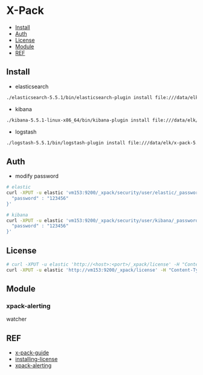 # X-Pack

- [Install](#install)
- [Auth](#auth)
- [License](#license)
- [Module](#module)
- [REF](#ref)

## Install

- elasticsearch

```bash
./elasticsearch-5.5.1/bin/elasticsearch-plugin install file:///data/elk/x-pack-5.5.1.zip 
```

- kibana

```bash
./kibana-5.5.1-linux-x86_64/bin/kibana-plugin install file:///data/elk/x-pack-5.5.1.zip
```

- logstash
```bash
./logstash-5.5.1/bin/logstash-plugin install file:///data/elk/x-pack-5.5.1.zip
```

## Auth

- modify password
```bash
# elastic
curl -XPUT -u elastic 'vm153:9200/_xpack/security/user/elastic/_password' -d '{
  "password" : "123456"
}'

# kibana
curl -XPUT -u elastic 'vm153:9200/_xpack/security/user/kibana/_password' -d '{
  "password" : "123456"
}'
```

## License

```bash
# curl -XPUT -u elastic 'http://<host>:<port>/_xpack/license' -H "Content-Type: application/json" -d @license.json
curl -XPUT -u elastic 'http://vm153:9200/_xpack/license' -H "Content-Type: application/json" -d @license.json
```

## Module

### xpack-alerting

watcher


## REF

- [x-pack-guide](https://www.elastic.co/guide/en/x-pack/5.5/index.html)
- [installing-license](https://www.elastic.co/guide/en/x-pack/current/installing-license.html)
- [xpack-alerting](https://www.elastic.co/guide/en/x-pack/current/xpack-alerting.html#xpack-alerting)